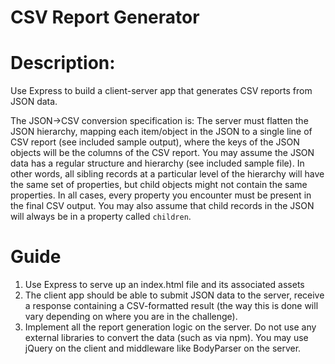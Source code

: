 # CSV Report Generator

# Description:
Use Express to build a client-server app that generates CSV reports from JSON data.

The JSON->CSV conversion specification is:
The server must flatten the JSON hierarchy, mapping each item/object in the JSON to a single line of CSV report (see included sample output), where the keys of the JSON objects will be the columns of the CSV report.
You may assume the JSON data has a regular structure and hierarchy (see included sample file). In other words, all sibling records at a particular level of the hierarchy will have the same set of properties, but child objects might not contain the same properties. In all cases, every property you encounter must be present in the final CSV output.
You may also assume that child records in the JSON will always be in a property called `children`.

# Guide
1. Use Express to serve up an index.html file and its associated assets
2. The client app should be able to submit JSON data to the server, receive a response containing a CSV-formatted result (the way this is done will vary depending on where you are in the challenge).
3. Implement all the report generation logic on the server. Do not use any external libraries to convert the data (such as via npm). You may use jQuery on the client and middleware like BodyParser on the server.
